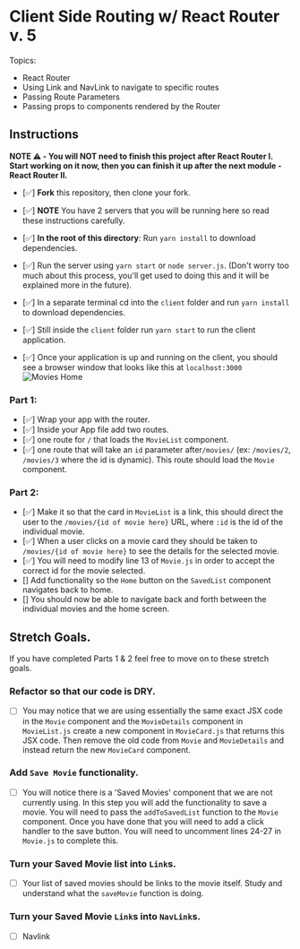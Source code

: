 # Client Side Routing w/ React Router v. 5

Topics:

* React Router
* Using Link and NavLink to navigate to specific routes
* Passing Route Parameters
* Passing props to components rendered by the Router

## Instructions

**NOTE ⚠️ - You will NOT need to finish this project after React Router I. Start working on it now, then you can finish it up after the next module - React Router II.**

- [✅] **Fork** this repository, then clone your fork.
- [✅] **NOTE** You have 2 servers that you will be running here so read these instructions carefully.
- [✅] **In the root of this directory**: Run `yarn install` to download dependencies.
- [✅] Run the server using `yarn start` or `node server.js`. (Don't worry too much about this process, you'll get used to doing this and it will be explained more in the future).
- [✅] In a separate terminal cd into the `client` folder and run `yarn install` to download dependencies.
- [✅] Still inside the `client` folder run `yarn start` to run the client application.

- [✅] Once your application is up and running on the client, you should see a browser window that looks like this at `localhost:3000`
  ![Movies Home](https://ibin.co/3xhmmHVl9BKF.png)

### Part 1:

- [✅] Wrap your app with the router.
- [✅] Inside your App file add two routes.
- [✅] one route for `/` that loads the `MovieList` component.
- [✅] one route that will take an `id` parameter after`/movies/` (ex: `/movies/2`, `/movies/3` where the id is dynamic). This route should load the `Movie` component.

### Part 2:

- [✅] Make it so that the card in `MovieList` is a link, this should direct the user to the `/movies/{id of movie here}` URL, where `:id` is the id of the individual movie.
- [✅] When a user clicks on a movie card they should be taken to `/movies/{id of movie here}` to see the details for the selected movie.
- [✅] You will need to modify line 13 of `Movie.js` in order to accept the correct id for the movie selected.
- [] Add functionality so the `Home` button on the `SavedList` component navigates back to home.
- [] You should now be able to navigate back and forth between the individual movies and the home screen.

## Stretch Goals.

If you have completed Parts 1 & 2 feel free to move on to these stretch goals.

### Refactor so that our code is DRY.

- [ ] You may notice that we are using essentially the same exact JSX code in the `Movie` component and the `MovieDetails` component in `MovieList.js` create a new component in `MovieCard.js` that returns this JSX code. Then remove the old code from `Movie` and `MovieDetails` and instead return the new `MovieCard` component.

### Add `Save Movie` functionality.

- [ ] You will notice there is a 'Saved Movies' component that we are not currently using. In this step you will add the functionality to save a movie. You will need to pass the `addToSavedList` function to the `Movie` component. Once you have done that you will need to add a click handler to the save button. You will need to uncomment lines 24-27 in `Movie.js` to complete this. 

### Turn your Saved Movie list into `Link`s.

- [ ] Your list of saved movies should be links to the movie itself. Study and understand what the `saveMovie` function is doing.

### Turn your Saved Movie `Link`s into `NavLink`s.
- [ ] Navlink
